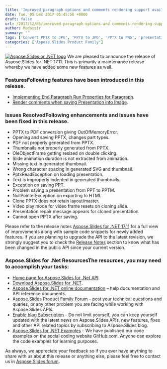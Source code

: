 ```yaml
---
title: 'Improved paragraph options and comments rendering support available in Aspose.Slides'
date: Tue, 05 Dec 2017 05:45:56 +0000
draft: false
url: /2017/12/05/improved-paragraph-options-and-comments-rendering-support-available-in-aspose.slides/
author: Mudassir
summary: ''
tags: ['Convert PPTX to JPG', 'PPTX to JPG', 'PPTX to PNG', 'presentation to image', 'slide to image']
categories: ['Aspose.Slides Product Family']
---
```


[![][1]](https://blog.aspose.com/wp-content/uploads/sites/2/2013/08/aspose-Slides-for-net_100.png) We are pleased to announce the release of Aspose.Slides for .NET 17.11. This is primarily a maintenance release whereby we have added some new features as well.

### FeaturesFollowing features have been introduced in this release.

*   [Implementing End Paragraph Run Properties for Paragraph][2].
*   [Render comments when saving Presentation into Image][3].

### Issues ResolvedFollowing enhancements and issues have been fixed in this release.

*   PPTX to PDF conversion giving OutOfMemoryError.
*   Opening and saving PPTX, changes part types.
*   PDF not properly generated from PPTX.
*   Thumbnails not properly generated from PPTX.
*   OleObjectFrame getting resized on double clicking.
*   Slide animation duration is not extracted from animation.
*   Missing text in generated thumbnail.
*   Wrong character spacing in generated SVG and thumbnail.
*   PptxReadException on loading presentation.
*   Text is improperly indented in generated thumbnails.
*   Exception on saving PPT.
*   Problem saving a presentation from PPT to PPTM.
*   NullPointerException on exporting to HTML.
*   Clone PPTX does not retain layout/master.
*   Video play mode for video frame resets on cloning slide.
*   Presentation repair message appears for cloned presentation.
*   Cannot open PPTX after saving.

Please refer to the release notes [Aspose.Slides for .NET 17.11][4] for a full view of improvements along with sample code snippets for newly added features. If you are planning to upgrade the API to the latest revision, we strongly suggest you to check the [Release Notes][5] section to know what has been changed in the public API since your current version.

### Aspose.Slides for .Net ResourcesThe resources, you may need to accomplish your tasks:

*   [Home page for Aspose.Slides for .Net API][6].
*   [Download Aspose.Slides for .NET][7].
*   [Aspose.Slides for .NET online documentation][8] – help documentation and API reference documents.
*   [Aspose.Slides Product Family Forum][9] – post your technical questions and queries, or any other problem you are facing while working with Aspose.Slides APIs.
*   [Enable blog Subscription][10] – Do not limit yourself, you can keep yourself updated with the latest news on Aspose.Slides APIs, new features, fixes and other API related topics by subscribing to Aspose.Slides blog.
*   [Aspose.Slides for .NET Examples][11] – We have published our code examples on the social coding website GitHub.com. Anyone can explore the code examples for learning purposes.

As always, we appreciate your feedback so if you ever have anything to share with us about this release or anything else, please feel free to contact us in [Aspose.Slides forum][12].




[1]: https://blog.aspose.com/wp-content/uploads/sites/2/2013/08/aspose-Slides-for-net_100.png "Aspose.Slides or .NET logo"
[2]: https://docs.aspose.com/display/slidesnet/Adding+and+Formatting+Text#AddingandFormattingText-ImplementingEndParagraphRunPropertiesforParagraph
[3]: https://docs.aspose.com/display/slidesnet/Saving%2C+Printing+and+Managing#Saving,PrintingandManaging-RendercommentswhensavingPresentationintoImage
[4]: https://docs.aspose.com/display/slidesnet/Aspose.Slides+for+.NET+17.11+Release+Notes
[5]: https://docs.aspose.com/display/slidesnet/Aspose.Slides+for+.NET+17.11+Release+Notes "Release Notes section"
[6]: https://www.aspose.com/products/slides/net
[7]: https://downloads.aspose.com/slides/net
[8]: https://docs.aspose.com/display/slidesnet/Home
[9]: https://forum.aspose.com/c/slides
[10]: https://blog.aspose.com/category/aspose-products/aspose-slides-product-family/
[11]: https://github.com/aspose-Slides/Aspose.Slides-for-.NET
[12]: https://forum.aspose.com/c/slides




